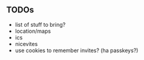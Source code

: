 ## TODOs
* list of stuff to bring?
* location/maps
* ics
* nicevites
* use cookies to remember invites? (ha passkeys?)
